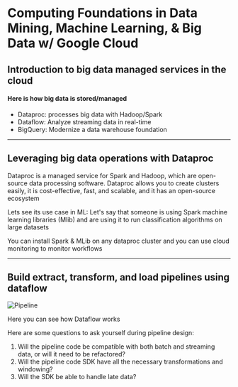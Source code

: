 # Computing Foundations in Data Mining, Machine Learning, & Big Data w/ Google Cloud

## Introduction to big data managed services in the cloud

#### Here is how big data is stored/managed
- Dataproc: processes big data with Hadoop/Spark
- Dataflow: Analyze streaming data in real-time
- BigQuery: Modernize a data warehouse foundation

---------------------------------------------------------------------------------------------------------------

## Leveraging big data operations with Dataproc
Dataproc is a managed service for Spark and Hadoop, which are open-source data processing software.
Dataproc allows you to create clusters easily, it is cost-effective, fast, and scalable, and it has an open-source ecosystem

Lets see its use case in ML:
Let's say that someone is using Spark machine learning libraries (Mlib) and are using it to run classification algorithms on large datasets

You can install Spark & MLib on any dataproc cluster and you can use cloud monitoring to monitor workflows

----------------------------------------------------------------------------------------------------------------

## Build extract, transform, and load pipelines using dataflow

![Pipeline](https://i.imgur.com/0ZiBDM7.png)

Here you can see how Dataflow works

Here are some questions to ask yourself during pipeline design:
1. Will the pipeline code be compatible with both batch and streaming data, or will it need to be refactored?
2. Will the pipeline code SDK have all the necessary transformations and windowing?
3. Will the SDK be able to handle late data?

